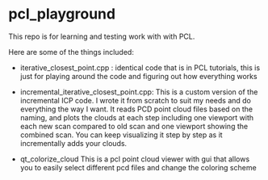 # pcl_playground
This repo is for learning and testing work with with PCL.

Here are some of the things included:
 - iterative_closest_point.cpp :
      identical code that is in PCL tutorials, this is just for playing around
      the code and figuring out how everything works

 - incremental_iterative_closest_point.cpp:
      This is a custom version of the incremental ICP code. I wrote it from
      scratch to suit my needs and do everything the way I want.
      It reads PCD point cloud files based on the naming, and plots the clouds
      at each step including one viewport with each new scan compared to old
      scan and one viewport showing the combined scan. You can keep visualizing
      it step by step as it incrementally adds your clouds.

  - qt_colorize_cloud
      This is a pcl point cloud viewer with gui that allows you to easily select
      different pcd files and change the coloring scheme
